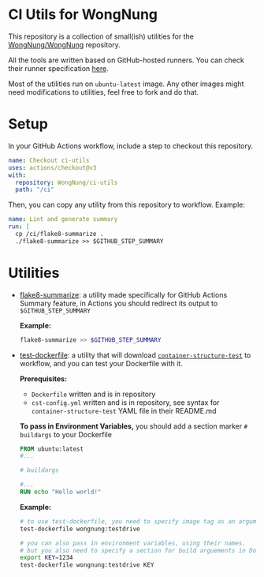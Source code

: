 # CI Utils for WongNung
This repository is a collection of small(ish) utilities for the [WongNung/WongNung](https://github.com/WongNung/WongNung) repository.

All the tools are written based on GitHub-hosted runners. You can check their runner specification [here](https://docs.github.com/en/actions/using-github-hosted-runners/about-github-hosted-runners#supported-runners-and-hardware-resources).

Most of the utilities run on `ubuntu-latest` image. Any other images might need modifications to utilities, feel free to fork and do that.

# Setup
In your GitHub Actions workflow, include a step to checkout this repository.

```yaml
name: Checkout ci-utils
uses: actions/checkout@v3
with:
  repository: WongNung/ci-utils
  path: "/ci"
```

Then, you can copy any utility from this repository to workflow. Example:

```yaml
name: Lint and generate summary
run: |
  cp /ci/flake8-summarize .
  ./flake8-summarize >> $GITHUB_STEP_SUMMARY
```

# Utilities
* [flake8-summarize](flake8-summarize): a utility made specifically for GitHub Actions Summary feature, in Actions you should redirect its output to `$GITHUB_STEP_SUMMARY`
  
  **Example:**

  ```sh
  flake8-summarize >> $GITHUB_STEP_SUMMARY
  ```

* [test-dockerfile](test-dockerfile): a utility that will download [`container-structure-test`](https://github.com/GoogleContainerTools/container-structure-test) to workflow, and you can test your Dockerfile with it.

  **Prerequisites:**
  * `Dockerfile` written and is in repository
  * `cst-config.yml` written and is in repository, see syntax for `container-structure-test` YAML file in their README.md

  **To pass in Environment Variables,** you should add a section marker `# buildargs` to your Dockerfile
  ```dockerfile
  FROM ubuntu:latest
  #...
  
  # buildargs
  
  #...
  RUN echo "Hello world!"
  ```

  **Example:**
  ```sh
  # to use test-dockerfile, you need to specify image tag as an argument.
  test-dockerfile wongnung:testdrive
  
  # you can also pass in environment variables, using their names.
  # but you also need to specify a section for build arguements in Dockerfile
  export KEY=1234
  test-dockerfile wongnung:testdrive KEY
  ```
